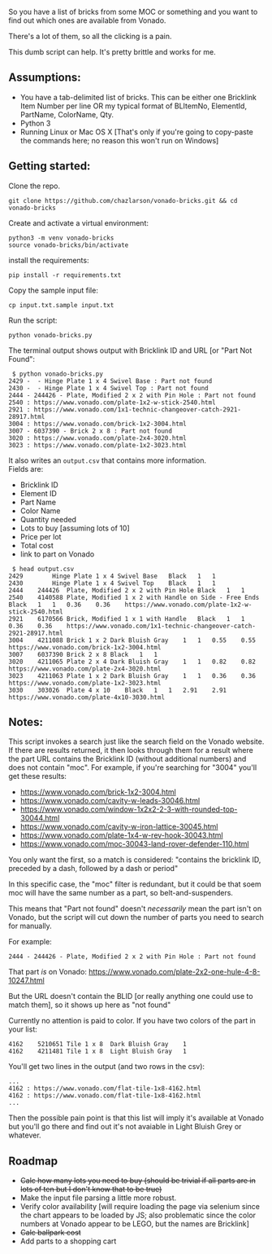 So you have a list of bricks from some MOC or something and you want to find out which ones are available from Vonado.

There's a lot of them, so all the clicking is a pain.

This dumb script can help.  It's pretty brittle and works for me.

## Assumptions:
- You have a tab-delimited list of bricks. This can be either one Bricklink Item Number per line OR my typical format of BLItemNo, ElementId, PartName, ColorName, Qty.
- Python 3
- Running Linux or Mac OS X  [That's only if you're going to copy-paste the commands here; no reason this won't run on Windows]

## Getting started:
Clone the repo.
```
git clone https://github.com/chazlarson/vonado-bricks.git && cd vonado-bricks
```

Create and activate a virtual environment:
```
python3 -m venv vonado-bricks
source vonado-bricks/bin/activate
```

install the requirements:
```
pip install -r requirements.txt
```

Copy the sample input file:
```
cp input.txt.sample input.txt
```

Run the script:
```
python vonado-bricks.py
```

The terminal output shows output with Bricklink ID and URL [or "Part Not Found":
```
 $ python vonado-bricks.py
2429 -  - Hinge Plate 1 x 4 Swivel Base : Part not found
2430 -  - Hinge Plate 1 x 4 Swivel Top : Part not found
2444 - 244426 - Plate, Modified 2 x 2 with Pin Hole : Part not found
2540 : https://www.vonado.com/plate-1x2-w-stick-2540.html
2921 : https://www.vonado.com/1x1-technic-changeover-catch-2921-28917.html
3004 : https://www.vonado.com/brick-1x2-3004.html
3007 - 6037390 - Brick 2 x 8 : Part not found
3020 : https://www.vonado.com/plate-2x4-3020.html
3023 : https://www.vonado.com/plate-1x2-3023.html
```

It also writes an `output.csv` that contains more information.  
Fields are:
- Bricklink ID
- Element ID
- Part Name
- Color Name
- Quantity needed
- Lots to buy [assuming lots of 10]
- Price per lot
- Total cost
- link to part on Vonado
```
 $ head output.csv
2429		Hinge Plate 1 x 4 Swivel Base	Black	1	1
2430		Hinge Plate 1 x 4 Swivel Top	Black	1	1
2444	244426	Plate, Modified 2 x 2 with Pin Hole	Black	1	1
2540	4140588	Plate, Modified 1 x 2 with Handle on Side - Free Ends	Black	1	1	0.36	0.36	https://www.vonado.com/plate-1x2-w-stick-2540.html
2921	6170566	Brick, Modified 1 x 1 with Handle	Black	1	1	0.36	0.36	https://www.vonado.com/1x1-technic-changeover-catch-2921-28917.html
3004	4211088	Brick 1 x 2	Dark Bluish Gray	1	1	0.55	0.55	https://www.vonado.com/brick-1x2-3004.html
3007	6037390	Brick 2 x 8	Black	1	1
3020	4211065	Plate 2 x 4	Dark Bluish Gray	1	1	0.82	0.82	https://www.vonado.com/plate-2x4-3020.html
3023	4211063	Plate 1 x 2	Dark Bluish Gray	1	1	0.36	0.36	https://www.vonado.com/plate-1x2-3023.html
3030	303026	Plate 4 x 10 	Black	1	1	2.91	2.91	https://www.vonado.com/plate-4x10-3030.html
```

## Notes:

This script invokes a search just like the search field on the Vonado website.  If there are results returned, it then looks through them for a result where the part URL contains the Bricklink ID (without additional numbers) and does not contain "moc".  For example, if you're searching for "3004" you'll get these results:
- https://www.vonado.com/brick-1x2-3004.html
- https://www.vonado.com/cavity-w-leads-30046.html
- https://www.vonado.com/window-1x2x2-2-3-with-rounded-top-30044.html
- https://www.vonado.com/cavity-w-iron-lattice-30045.html
- https://www.vonado.com/plate-1x4-w-rev-hook-30043.html
- https://www.vonado.com/moc-30043-land-rover-defender-110.html

You only want the first, so a match is considered: "contains the bricklink ID, preceded by a dash, followed by a dash or period"

In this specific case, the "moc" filter is redundant, but it could be that soem moc will have the same number as a part, so belt-and-suspenders.

This means that "Part not found" doesn't *necessarily* mean the part isn't on Vonado, but the script will cut down the number of parts you need to search for manually.

For example:
```
2444 - 244426 - Plate, Modified 2 x 2 with Pin Hole : Part not found
```
That part *is* on Vonado:
https://www.vonado.com/plate-2x2-one-hule-4-8-10247.html

But the URL doesn't contain the BLID [or really anything one could use to match them], so it shows up here as "not found"

Currently no attention is paid to color.  If you have two colors of the part in your list:
```
4162	5210651	Tile 1 x 8	Dark Bluish Gray	1
4162	4211481	Tile 1 x 8	Light Bluish Gray	1
```
You'll get two lines in the output (and two rows in the csv):
```
...
4162 : https://www.vonado.com/flat-tile-1x8-4162.html
4162 : https://www.vonado.com/flat-tile-1x8-4162.html
...
```

Then the possible pain point is that this list will imply it's available at Vonado but you'll go there and find out it's not avaiable in Light Bluish Grey or whatever.

## Roadmap

- ~~Calc how many lots you need to buy (should be trivial if all parts are in lots of ten but I don't know that to be true)~~
- Make the input file parsing a little more robust.
- Verify color availability [will require loading the page via selenium since the chart appears to be loaded by JS; also problematic since the color numbers at Vonado appear to be LEGO, but the names are Bricklink]
- ~~Calc ballpark cost~~
- Add parts to a shopping cart
